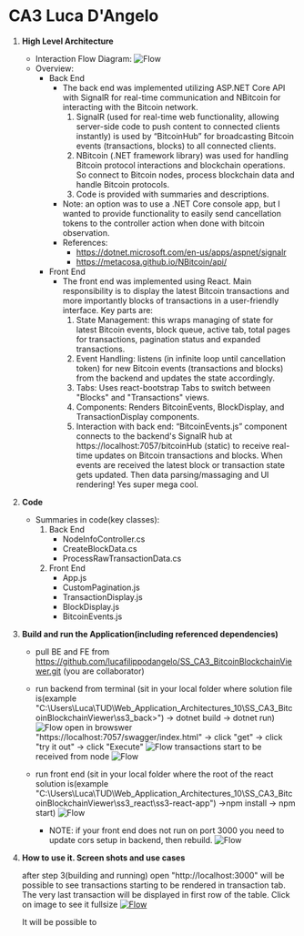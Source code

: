 # CA3 Luca D'Angelo

1. **High Level Architecture**
    - Interaction Flow Diagram: ![Flow](ReadmeImages/img_flow.png)
    - Overview:
        - Back End
            - The back end was implemented utilizing ASP.NET Core API with SignalR for real-time communication and NBitcoin for interacting with the Bitcoin network. 
                1. SignalR (used for real-time web functionality, allowing server-side code to push content to connected clients instantly) is used by “BitcoinHub” for broadcasting Bitcoin events (transactions, blocks) to all connected clients. 
                2. NBitcoin (.NET framework library) was used for handling Bitcoin protocol interactions and blockchain operations. So connect to Bitcoin nodes, process blockchain data and handle Bitcoin protocols.
                3. Code is provided with summaries and descriptions.
            - Note: an option was to use a .NET Core console app, but I wanted to provide functionality to easily send cancellation tokens to the controller action when done with bitcoin observation.
            - References: 
                - https://dotnet.microsoft.com/en-us/apps/aspnet/signalr
                - https://metacosa.github.io/NBitcoin/api/ 
        - Front End
            - The front end was implemented using React. Main responsibility is to display the latest Bitcoin transactions and more importantly blocks of transactions in a user-friendly interface. Key parts are:
                1. State Management: this wraps managing of state for latest Bitcoin events, block queue, active tab, total pages for transactions, pagination status and expanded transactions.
                2. Event Handling: listens (in infinite loop until cancellation token) for new Bitcoin events (transactions and blocks) from the backend and updates the state accordingly.
                3. Tabs: Uses react-bootstrap Tabs to switch between "Blocks" and "Transactions" views. 
                4. Components: Renders BitcoinEvents, BlockDisplay, and TransactionDisplay components.
                5. Interaction with back end: “BitcoinEvents.js” component connects to the backend's SignalR hub at https://localhost:7057/bitcoinHub (static) to receive real-time updates on Bitcoin transactions and blocks. When events are received the latest block or transaction state gets updated. Then data parsing/massaging and UI rendering! Yes super mega cool.

2. **Code**
    - Summaries in code(key classes):
        1. Back End
            - NodeInfoController.cs
            - CreateBlockData.cs
            - ProcessRawTransactionData.cs
        2. Front End
            - App.js
            - CustomPagination.js
            - TransactionDisplay.js
            - BlockDisplay.js
            - BitcoinEvents.js

3. **Build and run the Application(including referenced dependencies)**

    - pull BE and FE from https://github.com/lucafilippodangelo/SS_CA3_BitcoinBlockchainViewer.git (you are collaborator)
    - run backend from terminal (sit in your local folder where solution file is(example "C:\Users\Luca\TUD\Web_Application_Architectures_10\SS_CA3_BitcoinBlockchainViewer\ss3_back>") -> dotnet build -> dotnet run)
      ![Flow](ReadmeImages/BE_001.png)
      open in browswer "https://localhost:7057/swagger/index.html" -> click "get" -> click "try it out" -> click "Execute"
      ![Flow](ReadmeImages/FE_002.png)
      transactions start to be received from node
      ![Flow](ReadmeImages/CO_003.png)

    - run front end (sit in your local folder where the root of the react solution is(example      "C:\Users\Luca\TUD\Web_Application_Architectures_10\SS_CA3_BitcoinBlockchainViewer\ss3_react\ss3-react-app") ->npm install -> npm start)
    ![Flow](ReadmeImages/UI_004.png)
      - NOTE: if your front end does not run on port 3000 you need to update cors setup in backend, then rebuild. 
        ![Flow](ReadmeImages/BE_004.png)

4. **How to use it. Screen shots and use cases**

    after step 3(building and running) open "http://localhost:3000" will be possible to see transactions starting to be rendered in transaction tab. The very last transaction will be displayed in first row of the table. Click on image to see it fullsize
    [![Flow](ReadmeImages/UI_005.png)](ReadmeImages/UI_005.png)

    It will be possible to 